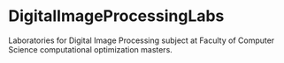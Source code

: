# DigitalImageProcessingLabs
Laboratories for Digital Image Processing subject at Faculty of Computer Science computational optimization masters.
